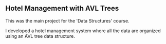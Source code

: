 ## Hotel Management with AVL Trees


This was the main project for the 'Data Structures' course. <br>

I developed a hotel management system where all the data are organized using an AVL tree data structure.


